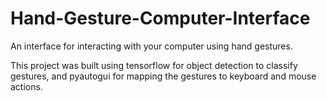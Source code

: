 # Hand-Gesture-Computer-Interface

An interface for interacting with your computer using hand gestures.

This project was built using tensorflow for object detection to classify gestures, and pyautogui for mapping the gestures to keyboard and mouse actions.
